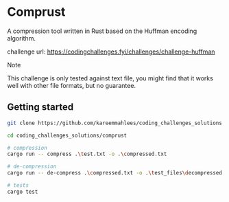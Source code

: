 # Comprust

A compression tool written in Rust based on the Huffman encoding algorithm.

challenge url: https://codingchallenges.fyi/challenges/challenge-huffman

> [!Note]
> This challenge is only tested against text file, you might find that it works well with other file formats, but no guarantee.

## Getting started

```sh
git clone https://github.com/kareemmahlees/coding_challenges_solutions --depth=1

cd coding_challenges_solutions/comprust

# compression
cargo run -- compress .\test.txt -o .\compressed.txt

# de-compression
cargo run -- de-compress .\compressed.txt -o .\test_files\decompressed.txt

# tests
cargo test
```
